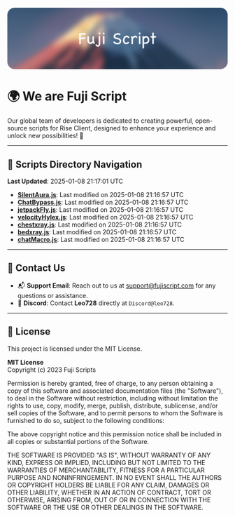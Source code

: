 ![Banner](.github/b.webp)

# 🌍 **We are Fuji Script**

Our global team of developers is dedicated to creating powerful, open-source scripts for Rise Client, designed to enhance your experience and unlock new possibilities! 🌟

---
<!-- SCRIPTS_NAVIGATION_START -->
## 📂 **Scripts Directory Navigation**

**Last Updated**: 2025-01-08 21:17:01 UTC

- **[SilentAura.js](scripts/SilentAura.js)**: Last modified on 2025-01-08 21:16:57 UTC
- **[ChatBypass.js](scripts/ChatBypass.js)**: Last modified on 2025-01-08 21:16:57 UTC
- **[jetpackFly.js](scripts/jetpackFly.js)**: Last modified on 2025-01-08 21:16:57 UTC
- **[velocityHylex.js](scripts/velocityHylex.js)**: Last modified on 2025-01-08 21:16:57 UTC
- **[chestxray.js](scripts/chestxray.js)**: Last modified on 2025-01-08 21:16:57 UTC
- **[bedxray.js](scripts/bedxray.js)**: Last modified on 2025-01-08 21:16:57 UTC
- **[chatMacro.js](scripts/chatMacro.js)**: Last modified on 2025-01-08 21:16:57 UTC

<!-- SCRIPTS_NAVIGATION_END -->

---

## 💬 **Contact Us**  
- 📬 **Support Email**: Reach out to us at [support@fujiscript.com](mailto:support@fujiscript.com) for any questions or assistance.  
- 💬 **Discord**: Contact **Leo728** directly at `Discord@leo728`.

---

## 📜 **License**

This project is licensed under the MIT License.  

**MIT License**  
Copyright (c) 2023 Fuji Scripts  

Permission is hereby granted, free of charge, to any person obtaining a copy of this software and associated documentation files (the "Software"), to deal in the Software without restriction, including without limitation the rights to use, copy, modify, merge, publish, distribute, sublicense, and/or sell copies of the Software, and to permit persons to whom the Software is furnished to do so, subject to the following conditions:  

The above copyright notice and this permission notice shall be included in all copies or substantial portions of the Software.  

THE SOFTWARE IS PROVIDED "AS IS", WITHOUT WARRANTY OF ANY KIND, EXPRESS OR IMPLIED, INCLUDING BUT NOT LIMITED TO THE WARRANTIES OF MERCHANTABILITY, FITNESS FOR A PARTICULAR PURPOSE AND NONINFRINGEMENT. IN NO EVENT SHALL THE AUTHORS OR COPYRIGHT HOLDERS BE LIABLE FOR ANY CLAIM, DAMAGES OR OTHER LIABILITY, WHETHER IN AN ACTION OF CONTRACT, TORT OR OTHERWISE, ARISING FROM, OUT OF OR IN CONNECTION WITH THE SOFTWARE OR THE USE OR OTHER DEALINGS IN THE SOFTWARE.  
